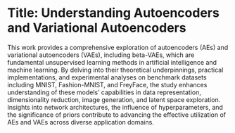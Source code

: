
# Title: Understanding Autoencoders and Variational Autoencoders

This work provides a comprehensive exploration of autoencoders (AEs) and variational autoencoders (VAEs), including beta-VAEs, which are fundamental unsupervised learning methods in artificial intelligence and machine learning. By delving into their theoretical underpinnings, practical implementations, and experimental analyses on benchmark datasets including MNIST, Fashion-MNIST, and FreyFace, the study enhances understanding of these models’ capabilities in
data representation, dimensionality reduction, image generation, and latent space exploration. Insights into network architectures, the influence of hyperparameters, and the significance of priors contribute to advancing the effective utilization of AEs and VAEs across diverse application domains.
